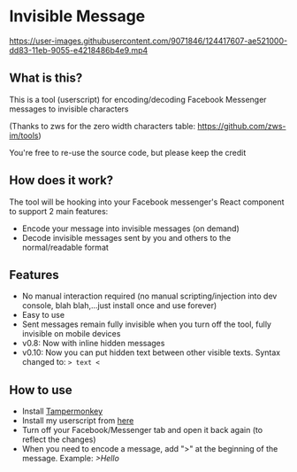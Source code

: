 ﻿# Invisible Message
 
 

https://user-images.githubusercontent.com/9071846/124417607-ae521000-dd83-11eb-9055-e4218486b4e9.mp4


 
 ## What is this?
This is a tool (userscript) for encoding/decoding Facebook Messenger messages to invisible characters

(Thanks to zws for the zero width characters table: https://github.com/zws-im/tools)

You're free to re-use the source code, but please keep the credit

## How does it work?
The tool will be hooking into your Facebook messenger's React component to support 2 main features:
- Encode your message into invisible messages (on demand)
- Decode invisible messages sent by you and others to the normal/readable format

## Features
- No manual interaction required (no manual scripting/injection into dev console, blah blah,...just install once and use forever)
- Easy to use
- Sent messages remain fully invisible when you turn off the tool, fully invisible on mobile devices
- v0.8: Now with inline hidden messages
- v0.10: Now you can put hidden text between other visible texts. Syntax changed to: `> text <`

## How to use
- Install [Tampermonkey](https://chrome.google.com/webstore/detail/tampermonkey/dhdgffkkebhmkfjojejmpbldmpobfkfo)
- Install my userscript from [here](https://github.com/t-rekttt/invisible_message/raw/hidden-between-text/invisibleMessage.user.js)
- Turn off your Facebook/Messenger tab and open it back again (to reflect the changes)
- When you need to encode a message, add ">" at the beginning of the message. Example: *>Hello*
